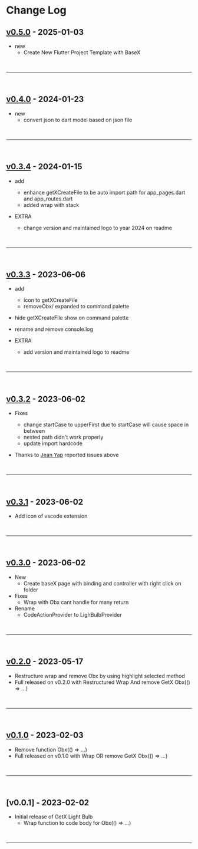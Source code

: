 # Change Log

## [v0.5.0](https://github.com/haolun1996/GetX-Light-Bulb/releases/tag/0.5.0) - 2025-01-03
- new 
  - Create New Flutter Project Template with BaseX

<br />

***
<br />

## [v0.4.0](https://github.com/haolun1996/GetX-Light-Bulb/releases/tag/0.4.0) - 2024-01-23
- new 
  - convert json to dart model based on json file

<br />

***
<br />

## [v0.3.4](https://github.com/haolun1996/GetX-Light-Bulb/releases/tag/0.3.4) - 2024-01-15
- add 
  - enhance getXCreateFile to be auto import path for app_pages.dart and app_routes.dart
  - added wrap with stack

- EXTRA
  - change version and maintained logo to year 2024 on readme

<br />

***
<br />

## [v0.3.3](https://github.com/haolun1996/GetX-Light-Bulb/releases/tag/0.3.3) - 2023-06-06
- add 
  - icon to getXCreateFile
  - removeObx/ expanded to command palette
- hide getXCreateFile show on command palette
- rename and remove console.log

- EXTRA
  - add version and maintained logo to readme

<br />

***
<br />

## [v0.3.2](https://github.com/haolun1996/GetX-Light-Bulb/releases/tag/0.3.2) - 2023-06-02
- Fixes
  - change startCase to upperFirst due to startCase will cause space in between
  - nested path didn't work properly
  - update import hardcode

- Thanks to [Jean Yap](https://github.com/yin3797) reported issues above

<br />

***
<br />

## [v0.3.1](https://github.com/haolun1996/GetX-Light-Bulb/releases/tag/0.3.1) - 2023-06-02
- Add icon of vscode extension

<br />

***
<br />

## [v0.3.0](https://github.com/haolun1996/GetX-Light-Bulb/releases/tag/0.3.0) - 2023-06-02
- New
  - Create baseX page with binding and controller with right click on folder
- Fixes
  - Wrap with Obx cant handle for many return
- Rename
  - CodeActionProvider to LighBulbProvider

<br />

***
<br />

## [v0.2.0](https://github.com/haolun1996/GetX-Light-Bulb/releases/tag/0.2.0) - 2023-05-17
- Restructure wrap and remove Obx by using highlight selected method
- Full released on v0.2.0 with Restructured Wrap And remove GetX Obx(() => ...)

<br />

***
<br />

## [v0.1.0](https://github.com/haolun1996/GetX-Light-Bulb/releases/tag/0.1.0) - 2023-02-03
- Remove function Obx(() => ...)
- Full released on v0.1.0 with Wrap OR remove GetX Obx(() => ...)

<br />

***
<br />

## [v0.0.1] - 2023-02-02
- Initial release of GetX Light Bulb 
  - Wrap function to code body for Obx(() => ...)

<br />

***
<br />
